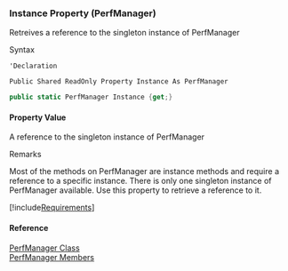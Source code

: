 ﻿### Instance Property (PerfManager)

Retreives a reference to the singleton instance of PerfManager

Syntax

```vbnet
'Declaration

Public Shared ReadOnly Property Instance As PerfManager
```

```csharp
public static PerfManager Instance {get;}
```

#### Property Value

A reference to the singleton instance of PerfManager

Remarks

Most of the methods on PerfManager are instance methods and require a reference to a specific instance. There is only one singleton instance of PerfManager available. Use this property to retrieve a reference to it.

[!include[Requirements](../partials/requirements.md)]

#### Reference

[PerfManager Class](FChoice.Common~FChoice.Common.PerfManager.md)  
[PerfManager Members](FChoice.Common~FChoice.Common.PerfManager_members.md)